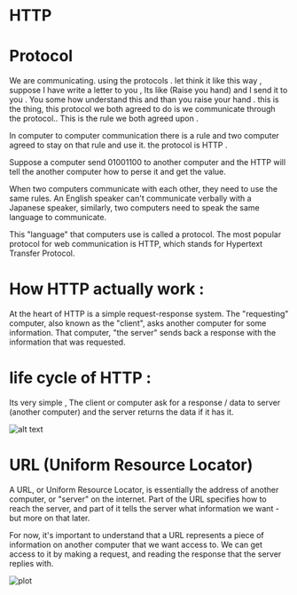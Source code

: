 # HTTP

# Protocol 

We are communicating. using the protocols . let think it like this way , suppose I have write a letter to you , Its like (Raise you hand) and I send it to you . You some how understand this and than you raise your hand . this is the thing, this protocol we both agreed to do  is we communicate through the protocol.. This is the rule we both agreed upon . 


In computer to computer communication there is a rule and two computer agreed to stay on that rule and use it. the protocol is HTTP . 

Suppose a computer send 01001100 to another computer and the HTTP will tell the another computer how to perse it and get the value. 


When two computers communicate with each other, they need to use the same rules. An English speaker can't communicate verbally with a Japanese speaker, similarly, two computers need to speak the same language to communicate.

This "language" that computers use is called a protocol. The most popular protocol for web communication is HTTP, which stands for Hypertext Transfer Protocol.


# How HTTP actually work : 

At the heart of HTTP is a simple request-response system. The "requesting" computer, also known as the "client", asks another computer for some information. That computer, "the server" sends back a response with the information that was requested.

# life cycle of HTTP : 

Its very simple , The client or computer ask for a response / data to server (another computer) and the server returns the data if it has it. 

![alt text](https://storage.googleapis.com/qvault-webapp-dynamic-assets/course_assets/mi20b1O.png) 


# URL (Uniform Resource Locator)

A URL, or Uniform Resource Locator, is essentially the address of another computer, or "server" on the internet. Part of the URL specifies how to reach the server, and part of it tells the server what information we want - but more on that later.

For now, it's important to understand that a URL represents a piece of information on another computer that we want access to. We can get access to it by making a request, and reading the response that the server replies with.

![plot](//Screenshot%202024-06-23%20at%205.59.25 PM.png)
